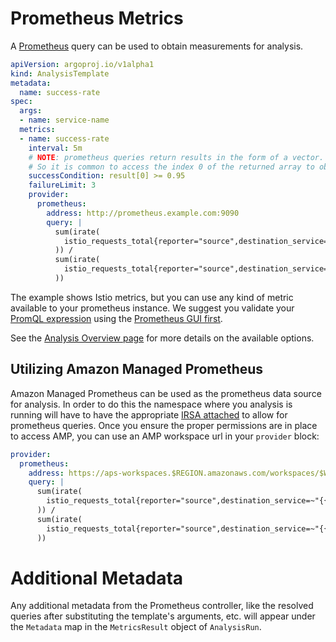 # Prometheus Metrics

A [Prometheus](https://prometheus.io/) query can be used to obtain measurements for analysis.

```yaml
apiVersion: argoproj.io/v1alpha1
kind: AnalysisTemplate
metadata:
  name: success-rate
spec:
  args:
  - name: service-name
  metrics:
  - name: success-rate
    interval: 5m
    # NOTE: prometheus queries return results in the form of a vector.
    # So it is common to access the index 0 of the returned array to obtain the value
    successCondition: result[0] >= 0.95
    failureLimit: 3
    provider:
      prometheus:
        address: http://prometheus.example.com:9090
        query: |
          sum(irate(
            istio_requests_total{reporter="source",destination_service=~"{{args.service-name}}",response_code!~"5.*"}[5m]
          )) /
          sum(irate(
            istio_requests_total{reporter="source",destination_service=~"{{args.service-name}}"}[5m]
          ))
```

The example shows Istio metrics, but you can use any kind of metric available to your prometheus instance. We suggest
you validate your [PromQL expression](https://prometheus.io/docs/prometheus/latest/querying/basics/) using the [Prometheus GUI first](https://prometheus.io/docs/introduction/first_steps/#using-the-expression-browser).

See the [Analysis Overview page](../../features/analysis) for more details on the available options.

## Utilizing Amazon Managed Prometheus

Amazon Managed Prometheus can be used as the prometheus data source for analysis. In order to do this the namespace where you analysis is running will have to have the appropriate [IRSA attached](https://docs.aws.amazon.com/prometheus/latest/userguide/AMP-onboard-ingest-metrics-new-Prometheus.html#AMP-onboard-new-Prometheus-IRSA) to allow for prometheus queries. Once you ensure the proper permissions are in place to access AMP, you can use an AMP workspace url in your ```provider``` block:

```yaml
provider:
  prometheus:
    address: https://aps-workspaces.$REGION.amazonaws.com/workspaces/$WORKSPACEID
    query: |
      sum(irate(
        istio_requests_total{reporter="source",destination_service=~"{{args.service-name}}",response_code!~"5.*"}[5m]
      )) /
      sum(irate(
        istio_requests_total{reporter="source",destination_service=~"{{args.service-name}}"}[5m]
      ))
```

# Additional Metadata

Any additional metadata from the Prometheus controller, like the resolved queries after substituting the template's
arguments, etc. will appear under the `Metadata` map in the `MetricsResult` object of `AnalysisRun`.


